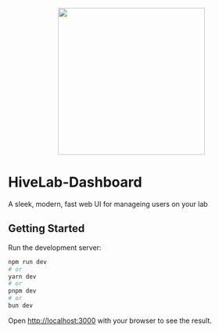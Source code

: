 <p align="center">
<img width="300px" src="https://github.com/user-attachments/assets/f9d8a4fb-54d5-4504-9028-1ea1cdcba202"></img>
</p>

# HiveLab-Dashboard
A sleek, modern, fast web UI for manageing users on your lab

## Getting Started

Run the development server:

```bash
npm run dev
# or
yarn dev
# or
pnpm dev
# or
bun dev
```

Open [http://localhost:3000](http://localhost:3000) with your browser to see the result.
